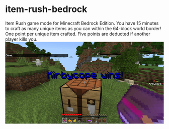 # item-rush-bedrock
Item Rush game mode for Minecraft Bedrock Edition. You have 15 minutes to craft as many unique items as you can within the 64-block world border! One point per unique item crafted. Five points are deducted if another player kills you.
![Item Rush](/item-rush-bedrock.png)
